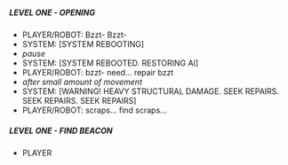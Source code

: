 ##### LEVEL ONE - OPENING
* PLAYER/ROBOT: Bzzt- Bzzt-
* SYSTEM: [SYSTEM REBOOTING]
* *pause*
* SYSTEM: [SYSTEM REBOOTED. RESTORING AI]
* PLAYER/ROBOT: bzzt- need... repair bzzt
* *after small amount of movement*
* SYSTEM: [WARNING! HEAVY STRUCTURAL DAMAGE. SEEK REPAIRS. SEEK REPAIRS. SEEK REPAIRS]
* PLAYER/ROBOT: scraps... find scraps...

##### LEVEL ONE - FIND BEACON
* PLAYER
